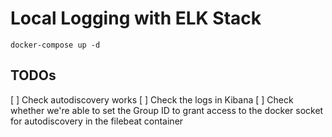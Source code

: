 # Local Logging with ELK Stack

```
docker-compose up -d
```

## TODOs

[ ] Check autodiscovery works
[ ] Check the logs in Kibana
[ ] Check whether we're able to set the Group ID to grant access to the docker
socket for autodiscovery in the filebeat container
